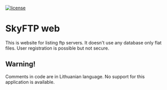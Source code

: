 [![license](https://img.shields.io/github/license/SkyCommunity/skyftp-web.svg)](License.txt)

# SkyFTP web

This is website for listing ftp servers. It doesn't use any database only flat files. User registration is possible but not secure.

## Warning!

Comments in code are in Lithuanian language. No support for this application is available.
